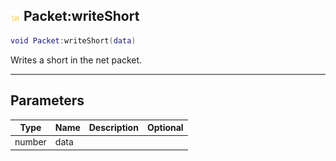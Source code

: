 ## ![shared](.gitbook/assets/shared.png) Packet:writeShort


```lua
void Packet:writeShort(data)
```

Writes a short in the net packet.


------
## Parameters

| Type   | Name | Description              | Optional |
| ------ | ---- | ------------------------ | -------: |
| number | data |  |  |


